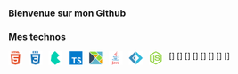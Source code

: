 ### Bienvenue sur mon Github 

### Mes technos ### 
[<img align="left" alt="Html5" width="25px" src="img/html5.svg" style="padding-right:11px;" />]
[<img align="left" alt="Css3" width="25px" src="img/css3.svg" style="padding-right:11px;" />]
[<img align="left" alt="bulma" width="25px" src="img/bulma.svg" style="padding-right:11px;" />]
[<img align="left" alt="TS" width="25px" src="img/ts.svg" style="padding-right:11px;" />]
[<img align="left" alt="elm" width="25px" src="img/elm.svg" style="padding-right:11px;" />]
[<img align="left" alt="Java" width="25px" src="img/java.svg" style="padding-right:11px;" />]
[<img align="left" alt="fsharp" width="25px" src="img/fsharp.svg" style="padding-right:11px;" />]
[<img align="left" alt="node" width="25px" src="img/nodejs.svg" style="padding-right:11px;" />]

<!--
**Jonathan-HETEAU/Jonathan-HETEAU** is a ✨ _special_ ✨ repository because its `README.md` (this file) appears on your GitHub profile.

Here are some ideas to get you started:

- 🔭 I’m currently working on ...
- 🌱 I’m currently learning ...
- 👯 I’m looking to collaborate on ...
- 🤔 I’m looking for help with ...
- 💬 Ask me about ...
- 📫 How to reach me: ...
- 😄 Pronouns: ...
- ⚡ Fun fact: ...
-->
